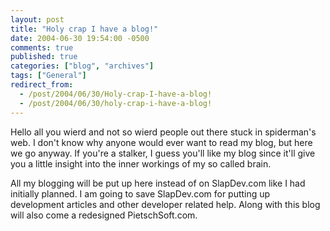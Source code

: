 ```yaml
---
layout: post
title: "Holy crap I have a blog!"
date: 2004-06-30 19:54:00 -0500
comments: true
published: true
categories: ["blog", "archives"]
tags: ["General"]
redirect_from: 
  - /post/2004/06/30/Holy-crap-I-have-a-blog!
  - /post/2004/06/30/holy-crap-i-have-a-blog!
---
```

<!-- more -->
<p>Hello all you wierd and not so wierd people out there stuck in spiderman's web. I don't know why anyone would ever want to read my blog, but here we go anyway. If you're a stalker, I guess you'll like my blog since it'll give you a little insight into the inner workings of my so called brain.</p>
<p>All my blogging will be put up here instead of on SlapDev.com like I had initially planned. I am going to save SlapDev.com for putting up development articles and other developer related help. Along with this blog will also come a redesigned PietschSoft.com.</p>
